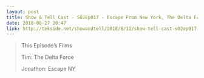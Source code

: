 ```yaml
---
layout: post
title: Show & Tell Cast - S02Ep017 - Escape From New York, The Delta Force & Big Trouble In Little China
date: 2018-08-27 20:47
link: http://tekside.net/showandtell/2018/8/11/show-tell-cast-s02ep017-escape-from-new-york-the-delta-force-big-trouble-in-little-china
---
```


> This Episode’s Films
> 
> Tim: The Delta Force
> 
> Jonathon: Escape NY

​